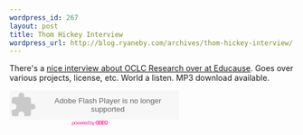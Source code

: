 ```yaml
--- 
wordpress_id: 267
layout: post
title: Thom Hickey Interview
wordpress_url: http://blog.ryaneby.com/archives/thom-hickey-interview/
---
```

There's a <a href="http://connect.educause.edu/OCLC_Thomas_Hickey_Interview">nice interview about OCLC Research over at Educause</a>. Goes over various projects, license, etc. World a listen. MP3 download available.

<embed src="http://www.odeo.com/flash/audio_player_standard_gray.swf" quality="high" width="300" height="52" name="audio_player_standard_gray" align="middle" allowScriptAccess="always" wmode="transparent"  type="application/x-shockwave-flash" flashvars="valid_sample_rate=true&external_url=http://connect.educause.edu/files/active/0/thomashickeyoclc.mp3" pluginspage="http://www.macromedia.com/go/getflashplayer" /><br /><a style="font-size: 9px; padding-left: 110px; color: #f39; letter-spacing: -1px; text-decoration: none" href="http://odeo.com/audio/1209678/view">powered by <strong>ODEO</strong></a>
